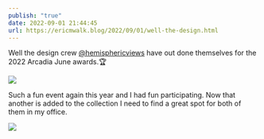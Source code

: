 ```yaml
---
publish: "true"
date: 2022-09-01 21:44:45
url: https://ericmwalk.blog/2022/09/01/well-the-design.html
---
```


Well the design crew [@hemisphericviews](https://micro.blog/hemisphericviews)   have out done themselves for the 2022 Arcadia June awards.🏆

![](https://ericmwalk.blog/uploads/2022/05017eee77.jpg)

Such a fun event again this year and I had fun participating. Now that another is added to the collection I need to find a great spot for both of them in my office.

![](https://ericmwalk.blog/uploads/2022/47171c1976.jpg)